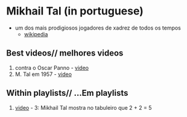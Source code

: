 # Mikhail Tal (in portuguese)
- um dos mais prodigiosos jogadores de xadrez de todos os tempos
  + [wikipedia](https://pt.wikipedia.org/wiki/Mikhail_Tal)

## Best videos// melhores videos

1. contra o Oscar Panno - [video](https://www.youtube.com/watch?v=VBt7csiHbho)
1. M. Tal em 1957 - [video](https://www.youtube.com/watch?v=bgLHqAksOdU)

## Within playlists// ...Em playlists
1. [video](https://www.youtube.com/watch?v=dW6guRRRYU0&list=PLQ8hE68msE1eEMmA5BD7d5X8BToAuFRTF&index=3) - 3: Mikhail Tal mostra no tabuleiro que 2 + 2 = 5

